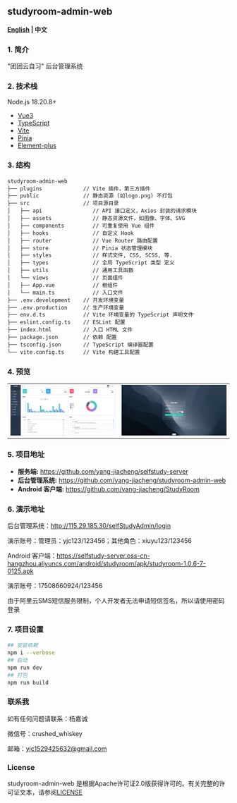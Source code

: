 ## **studyroom-admin-web**

**[English](https://github.com/yang-jiacheng/studyroom-admin-web/blob/master/README.md) | 中文**

### 1. 简介

"团团云自习" 后台管理系统


### 2. 技术栈

Node.js 18.20.8+

- [Vue3](https://github.com/vuejs/core)
- [TypeScript](https://github.com/microsoft/TypeScript)
- [Vite](https://github.com/vitejs/vite)
- [Pinia](https://github.com/vuejs/pinia)
- [Element-plus](https://github.com/element-plus/element-plus)

### 3. 结构

```txt
studyroom-admin-web
├── plugins             // Vite 插件，第三方插件
├── public              // 静态资源 (如logo.png) 不打包
├── src                 // 项目源目录
│   ├── api                // API 接口定义，Axios 封装的请求模块
│   ├── assets             // 静态资源文件，如图像、字体、SVG
│   ├── components         // 可重复使用 Vue 组件
│   ├── hooks              // 自定义 Hook
│   ├── router             // Vue Router 路由配置
│   ├── store              // Pinia 状态管理模块
│   ├── styles             // 样式文件, CSS, SCSS, 等.
│   ├── types              // 全局 TypeScript 类型 定义
│   ├── utils              // 通用工具函数
│   └── views              // 页面组件
│   ├── App.vue            // 根组件
│   └── main.ts            // 入口文件
├── .env.development    // 开发环境变量
├── .env.production     // 生产环境变量
├── env.d.ts            // Vite 环境变量的 TypeScript 声明文件
├── eslint.config.ts    // ESLint 配置
├── index.html          // 入口 HTML 文件
├── package.json        // 依赖 配置
├── tsconfig.json       // TypeScript 编译器配置
└── vite.config.ts      // Vite 构建工具配置
```

### 4. 预览

<table>
<tr>
<td>
<img src="https://github.com/yang-jiacheng/studyroom-admin-web/blob/master/picture/01.png">
</td>
<td>
<img src="https://github.com/yang-jiacheng/studyroom-admin-web/blob/master/picture/02.png">
</td>
</tr>
</table>

### 5. 项目地址

- **服务端:** https://github.com/yang-jiacheng/selfstudy-server
- **后台管理系统:** https://github.com/yang-jiacheng/studyroom-admin-web
- **Android 客户端:** https://github.com/yang-jiacheng/StudyRoom


### 6. 演示地址

后台管理系统：http://115.29.185.30/selfStudyAdmin/login

演示账号：管理员：yjc123/123456；其他角色：xiuyu123/123456

Android 客户端：https://selfstudy-server.oss-cn-hangzhou.aliyuncs.com/android/studyroom/apk/studyroom-1.0.6-7-0125.apk

演示账号：17508660924/123456

由于阿里云SMS短信服务限制，个人开发者无法申请短信签名，所以请使用密码登录

### 7. 项目设置

```sh
## 安装依赖
npm i --verbose
## 启动
npm run dev
## 打包
npm run build
```

### 联系我

如有任何问题请联系：杨嘉诚

微信号：crushed_whiskey

邮箱：yjc1529425632@gmail.com

### License

studyroom-admin-web 是根据Apache许可证2.0版获得许可的。有关完整的许可证文本，请参阅[LICENSE](https://github.com/yang-jiacheng/studyroom-admin-web/blob/master/LICENSE)
